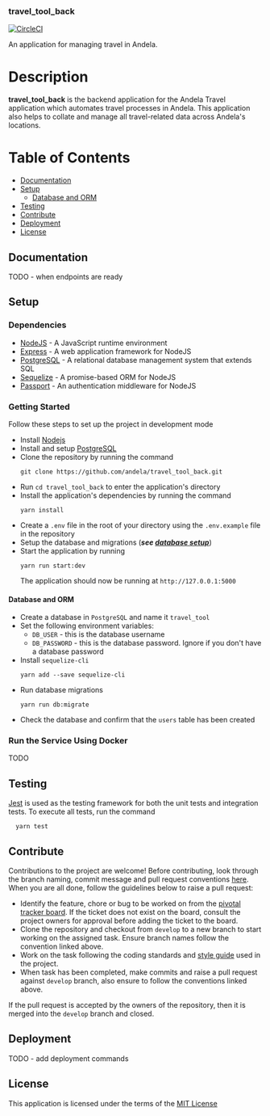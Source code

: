 ### travel_tool_back
[![CircleCI](https://circleci.com/gh/andela/travel_tool_back/tree/develop.svg?style=svg)](https://circleci.com/gh/andela/travel_tool_back/tree/develop)

An application for managing travel in Andela.

# Description
__travel_tool_back__ is the backend application for the Andela Travel application which automates travel processes in Andela. This application also helps to collate and manage all travel-related data across Andela's locations.

# Table of Contents
  - [Documentation](#documentation)
  - [Setup](#setup)
    - [Database and ORM](#database-and-orm)
  - [Testing](#testing)
  - [Contribute](#contribute)
  - [Deployment](#deployment)
  - [License](#license)

## Documentation
TODO - when endpoints are ready

## Setup


### Dependencies
- [NodeJS](https://github.com/nodejs/node) - A JavaScript runtime environment
- [Express](https://github.com/expressjs/express) - A web application framework for NodeJS
- [PostgreSQL](https://github.com/postgres/postgres) - A relational database management system that extends SQL
- [Sequelize](https://github.com/sequelize/sequelize) - A promise-based ORM for NodeJS
- [Passport](https://github.com/jaredhanson/passport) - An authentication middleware for NodeJS

### Getting Started
Follow these steps to set up the project in development mode
- Install [Nodejs](https://nodejs.org/en/download/)
- Install and setup [PostgreSQL](https://www.postgresql.org/)
- Clone the repository by running the command
  ```
  git clone https://github.com/andela/travel_tool_back.git
  ```
- Run `cd travel_tool_back` to enter the application's directory
- Install the application's dependencies by running the command
  ```
  yarn install
  ```
- Create a `.env` file in the root of your directory using the `.env.example` file in the repository
- Setup the database and migrations (***see [database setup](#database-and-orm, 'setting up database')***)
- Start the application by running
  ```
  yarn run start:dev
  ```
  The application should now be running at `http://127.0.0.1:5000`

#### Database and ORM
- Create a database in `PostgreSQL` and name it `travel_tool`
- Set the following environment variables:
  - `DB_USER` - this is the database username
  - `DB_PASSWORD` - this is the database password. Ignore if you don't have a database password
- Install `sequelize-cli`
  ```
  yarn add --save sequelize-cli
  ```
- Run database migrations
  ```
  yarn run db:migrate
  ```
- Check the database and confirm that the `users` table has been created

### Run the Service Using Docker
TODO

## Testing
[Jest](https://jestjs.io) is used as the testing framework for both the unit tests and integration tests.
To execute all tests, run the command
```
  yarn test
```

## Contribute
Contributions to the project are welcome! Before contributing, look through the branch naming, commit message and pull request conventions [here](https://github.com/andela/engineering-playbook/tree/master/5.%20Developing/Conventions). When you are all done, follow the guidelines below to raise a pull request:
- Identify the feature, chore or bug to be worked on from the [pivotal tracker board](https://www.pivotaltracker.com/n/projects/2184887). If the ticket does not exist on the board, consult the project owners for approval before adding the ticket to the board.
- Clone the repository and checkout from `develop` to a new branch to start working on the assigned task. Ensure branch names follow the convention linked above.
- Work on the task following the coding standards and [style guide](https://github.com/airbnb/javascript) used in the project.
- When task has been completed, make commits and raise a pull request against `develop` branch, also ensure to follow the conventions linked above.

If the pull request is accepted by the owners of the repository, then it is merged into the `develop` branch and closed.

## Deployment
TODO - add deployment commands

## License
This application is licensed under the terms of the [MIT License](https://github.com/andela/travel_tool_back/blob/develop/LICENSE)
